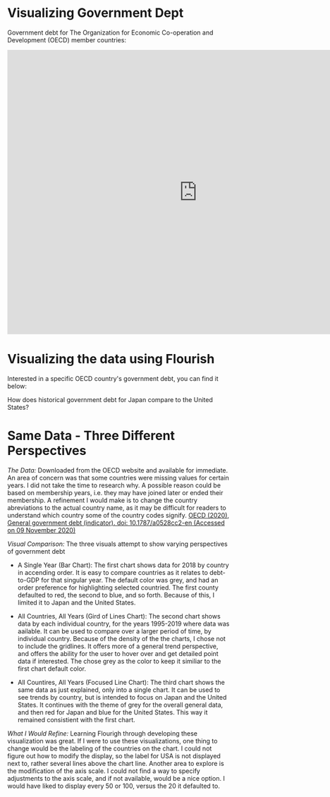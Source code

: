 # Visualizing Government Dept

Government debt for The Organization for Economic Co-operation and Development (OECD) member countries: 

<iframe src="https://data.oecd.org/chart/69DK" width="860" height="645" style="border: 0" mozallowfullscreen="true" webkitallowfullscreen="true" allowfullscreen="true"><a href="https://data.oecd.org/chart/69DK" target="_blank">OECD Chart: General government debt, Total, % of GDP, Annual, 2018</a></iframe>




# Visualizing the data using Flourish
Interested in a specific OECD country's government debt, you can find it below:

<div class="flourish-embed flourish-chart" data-src="visualisation/4279484"><script src="https://public.flourish.studio/resources/embed.js"></script></div>


How does historical government debt for Japan compare to the United States?

<div class="flourish-embed flourish-chart" data-src="visualisation/4295074"><script src="https://public.flourish.studio/resources/embed.js"></script></div>




# Same Data - Three Different Perspectives

*The Data:* Downloaded from the OECD website and available for immediate.  An area of concern was that some countries were missing values for certain years.  I did not take the time to research why.  A possible reason could be based on membership years, i.e. they may have joined later or ended their membership.  A refinement I would make is to change the country abreviations to the actual country name, as it may be difficult for readers to understand which country some of the country codes signify.
[OECD (2020), General government debt (indicator). doi: 10.1787/a0528cc2-en (Accessed on 09 November 2020)](https://data.oecd.org/gga/general-government-debt.htm)

*Visual Comparison:* The three visuals attempt to show varying perspectives of government debt

- A Single Year (Bar Chart): The first chart shows data for 2018 by country in accending order.  It is easy to compare countries as it relates to debt-to-GDP for that singular year.  The default color was grey, and had an order preference for highlighting selected countried.  The first county defaulted to red, the second to blue, and so forth.  Because of this, I limited it to Japan and the United States. 

- All Countries, All Years (Gird of Lines Chart):  The second chart shows data by each individual country, for the years 1995-2019 where data was aailable.  It can be used to compare over a larger period of time, by individual country.  Because of the density of the the charts, I chose not to include the gridlines.  It offers more of a general trend perspective, and offers the ability for the user to hover over and get detailed point data if interested.  The chose grey as the color to keep it similiar to the first chart default color.  

- All Countires, All Years (Focused Line Chart):  The third chart shows the same data as just explained, only into a single chart.  It can be used to see trends by country, but is intended to focus on Japan and the United States.  It continues with the theme of grey for the overall general data, and then red for Japan and blue for the United States.  This way it remained consistient with the first chart.

*What I Would Refine:*  Learning Flourigh through developing these visualization was great.  If I were to use these visualizations, one thing to change would be the labeling of the countries on the chart.  I could not figure out how to modify the display, so the label for USA is not displayed next to, rather several lines above the chart line.  Another area to explore is the modification of the axis scale.  I could not find a way to specify adjustments to the axis scale, and if not available, would be a nice option.  I would have liked to display every 50 or 100, versus the 20 it defaulted to.  
